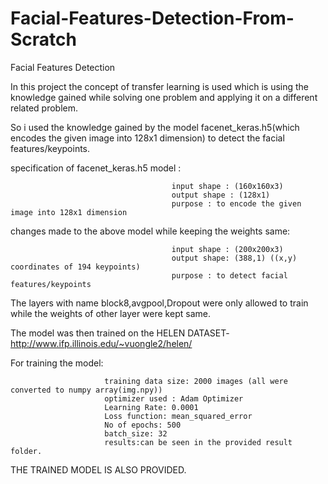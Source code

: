 # Facial-Features-Detection-From-Scratch
Facial Features Detection

In this project the concept of transfer learning is used which is using the knowledge gained while solving one problem and applying it on a different related problem.

So i used the knowledge gained by the model facenet_keras.h5(which encodes the given image into 128x1 dimension) to detect the facial features/keypoints.

specification of facenet_keras.h5 model :

                                        input shape : (160x160x3)
                                        output shape : (128x1)
                                        purpose : to encode the given image into 128x1 dimension 
                                        
changes made to the above model while keeping the weights same:

                                        input shape : (200x200x3)
                                        output shape: (388,1) ((x,y) coordinates of 194 keypoints)
                                        purpose : to detect facial features/keypoints
                                     
The layers with name block8,avgpool,Dropout were only allowed to train while the weights of other layer were kept same.

The model was then trained on the HELEN DATASET- http://www.ifp.illinois.edu/~vuongle2/helen/

For training the model:
                        
                         training data size: 2000 images (all were converted to numpy array(img.npy))
                         optimizer used : Adam Optimizer
                         Learning Rate: 0.0001
                         Loss function: mean_squared_error
                         No of epochs: 500
                         batch_size: 32
                         results:can be seen in the provided result folder.
 THE TRAINED MODEL IS ALSO PROVIDED.
